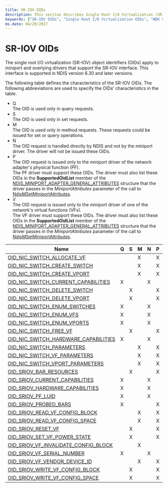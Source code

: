 ```yaml
---
title: SR-IOV OIDs
description: This section describes Single Root I/O Virtualization (SR-IOV) OIDs and their characteristics.
keywords: ["SR-IOV OIDs", "Single Root I/O Virtualization OIDs", "WDK SR-IOV OIDs", "SR-IOV object identifiers"]
ms.date: 04/20/2017
---
```


# SR-IOV OIDs

The single root I/O virtualization (SR-IOV) object identifiers (OIDs) apply to miniport and overlying drivers that support the SR-IOV interface. This interface is supported in NDIS version 6.30 and later versions. 

The following table defines the characteristics of the SR-IOV OIDs. The following abbreviations are used to specify the OIDs' characteristics in the table.

- Q  
The OID is used only in query requests.
- S  
The OID is used only in set requests.
- M  
The OID is used only in method requests. These requests could be issued for set or query operations.
- N  
The OID request is handled directly by NDIS and not by the miniport driver. The driver will not be issued these OIDs.
- P  
The OID request is issued only to the miniport driver of the network adapter's physical function (PF).  
The PF driver must support these OIDs. The driver must also list these OIDs in the **SupportedOidList** member of the [NDIS_MINIPORT_ADAPTER_GENERAL_ATTRIBUTES](/windows-hardware/drivers/ddi/ndis/ns-ndis-_ndis_miniport_adapter_general_attributes) structure that the driver passes in the *MiniportAttributes* parameter of the call to [NdisMSetMiniportAttributes](/windows-hardware/drivers/ddi/ndis/nf-ndis-ndismsetminiportattributes).
- V  
The OID request is issued only to the miniport driver of one of the network's virtual functions (VFs).  
The VF driver must support these OIDs. The driver must also list these OIDs in the **SupportedOidList** member of the [NDIS_MINIPORT_ADAPTER_GENERAL_ATTRIBUTES](/windows-hardware/drivers/ddi/ndis/ns-ndis-_ndis_miniport_adapter_general_attributes) structure that the driver passes in the *MiniportAttributes* parameter of the call to [NdisMSetMiniportAttributes](/windows-hardware/drivers/ddi/ndis/nf-ndis-ndismsetminiportattributes).

| Name                                                                                                 | Q | S | M | N | P | V |
|---                                                                                                   |---|---|---|---|---|---|
| [OID_NIC_SWITCH_ALLOCATE_VF](./oid-nic-switch-allocate-vf.md)           |   |   | X |   | X |   | 
| [OID_NIC_SWITCH_CREATE_SWITCH](./oid-nic-switch-create-switch.md)         |   |   | X |   | X |   | 
| [OID_NIC_SWITCH_CREATE_VPORT](./oid-nic-switch-create-vport.md)          |   |   | X |   | X |   |
| [OID_NIC_SWITCH_CURRENT_CAPABILITIES](./oid-nic-switch-current-capabilities.md)  | X |   |   | X |   |   |  
| [OID_NIC_SWITCH_DELETE_SWITCH](./oid-nic-switch-delete-switch.md)         |   | X |   |   | X |   |  
| [OID_NIC_SWITCH_DELETE_VPORT](./oid-nic-switch-delete-vport.md)          |   | X |   |   | X |   | 
| [OID_NIC_SWITCH_ENUM_SWITCHES](./oid-nic-switch-enum-switches.md)         | X |   |   | X |   |   |   
| [OID_NIC_SWITCH_ENUM_VFS](./oid-nic-switch-enum-vfs.md)              | X |   |   | X |   |   |   
| [OID_NIC_SWITCH_ENUM_VPORTS](./oid-nic-switch-enum-vports.md)           | X |   |   | X |   |   |  
| [OID_NIC_SWITCH_FREE_VF](./oid-nic-switch-free-vf.md)               |   | X |   |   | X |   | 
| [OID_NIC_SWITCH_HARDWARE_CAPABILITIES](./oid-nic-switch-hardware-capabilities.md) | X |   |   | X |   |   |   
| [OID_NIC_SWITCH_PARAMETERS](./oid-nic-switch-parameters.md)            |   |   | X |   | X |   | 
| [OID_NIC_SWITCH_VF_PARAMETERS](./oid-nic-switch-vf-parameters.md)         |   |   | X |   | X |   | 
| [OID_NIC_SWITCH_VPORT_PARAMETERS](./oid-nic-switch-vport-parameters.md)      |   |   | X |   | X |   | 
| [OID_SRIOV_BAR_RESOURCES](./oid-sriov-bar-resources.md)              |   | X |   |   | X |   | 
| [OID_SRIOV_CURRENT_CAPABILITIES](./oid-sriov-current-capabilities.md)       | X |   |   | X |   |   |   
| [OID_SRIOV_HARDWARE_CAPABILITIES](./oid-sriov-hardware-capabilities.md)      | X |   |   | X |   |   |   
| [OID_SRIOV_PF_LUID](./oid-sriov-pf-luid.md)                    | X |   |   | X |   |   |   
| [OID_SRIOV_PROBED_BARS](./oid-sriov-probed-bars.md)                | X |   |   |   | X |   | 
| [OID_SRIOV_READ_VF_CONFIG_BLOCK](./oid-sriov-read-vf-config-block.md)       |   |   | X |   | X |   | 
| [OID_SRIOV_READ_VF_CONFIG_SPACE](./oid-sriov-read-vf-config-space.md)       |   |   | X |   | X |   | 
| [OID_SRIOV_RESET_VF](./oid-sriov-reset-vf.md)                   |   | X |   |   | X |   | 
| [OID_SRIOV_SET_VF_POWER_STATE](./oid-sriov-set-vf-power-state.md)         |   | X |   |   | X |   |  
| [OID_SRIOV_VF_INVALIDATE_CONFIG_BLOCK](./oid-sriov-vf-invalidate-config-block.md) |   |   | X |   |   | X | 
| [OID_SRIOV_VF_SERIAL_NUMBER](./oid-sriov-vf-serial-number.md)           | X |   |   | X |   |   |   
| [OID_SRIOV_VF_VENDOR_DEVICE_ID](./oid-sriov-vf-vendor-device-id.md)        |   |   | X |   | X |   | 
| [OID_SRIOV_WRITE_VF_CONFIG_BLOCK](./oid-sriov-write-vf-config-block.md)      |   | X |   |   | X |   | 
| [OID_SRIOV_WRITE_VF_CONFIG_SPACE](./oid-sriov-write-vf-config-space.md)      |   | X |   |   | X |   |
